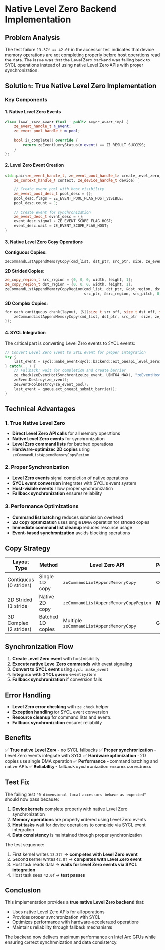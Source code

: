 # Native Level Zero Backend Implementation

## Problem Analysis

The test failure `13.37f == 42.0f` in the accessor test indicates that device memory operations are not completing properly before host operations read the data. The issue was that the Level Zero backend was falling back to SYCL operations instead of using native Level Zero APIs with proper synchronization.

## Solution: True Native Level Zero Implementation

### Key Components

#### 1. Native Level Zero Events
```cpp
class level_zero_event final : public async_event_impl {
    ze_event_handle_t m_event;
    ze_event_pool_handle_t m_pool;
    
    bool is_complete() override {
        return zeEventQueryStatus(m_event) == ZE_RESULT_SUCCESS;
    }
};
```

#### 2. Level Zero Event Creation
```cpp
std::pair<ze_event_handle_t, ze_event_pool_handle_t> create_level_zero_event(
    ze_context_handle_t context, ze_device_handle_t device) {
    
    // Create event pool with host visibility
    ze_event_pool_desc_t pool_desc = {};
    pool_desc.flags = ZE_EVENT_POOL_FLAG_HOST_VISIBLE;
    pool_desc.count = 1;
    
    // Create event for synchronization
    ze_event_desc_t event_desc = {};
    event_desc.signal = ZE_EVENT_SCOPE_FLAG_HOST;
    event_desc.wait = ZE_EVENT_SCOPE_FLAG_HOST;
}
```

#### 3. Native Level Zero Copy Operations

**Contiguous Copies:**
```cpp
zeCommandListAppendMemoryCopy(cmd_list, dst_ptr, src_ptr, size, ze_event, 0, nullptr);
```

**2D Strided Copies:**
```cpp
ze_copy_region_t src_region = {0, 0, 0, width, height, 1};
ze_copy_region_t dst_region = {0, 0, 0, width, height, 1};
zeCommandListAppendMemoryCopyRegion(cmd_list, dst_ptr, &dst_region, dst_pitch, 0,
                                    src_ptr, &src_region, src_pitch, 0, ze_event, 0, nullptr);
```

**3D Complex Copies:**
```cpp
for_each_contiguous_chunk(layout, [&](size_t src_off, size_t dst_off, size_t size) {
    zeCommandListAppendMemoryCopy(cmd_list, dst_ptr, src_ptr, size, ze_event, 0, nullptr);
});
```

#### 4. SYCL Integration
The critical part is converting Level Zero events to SYCL events:

```cpp
// Convert Level Zero event to SYCL event for proper integration
try {
    last_event = sycl::make_event<sycl::backend::ext_oneapi_level_zero>(ze_event, queue.get_context());
} catch(...) {
    // Fallback: wait for completion and create barrier
    ze_check(zeEventHostSynchronize(ze_event, UINT64_MAX), "zeEventHostSynchronize");
    zeEventDestroy(ze_event);
    zeEventPoolDestroy(ze_event_pool);
    last_event = queue.ext_oneapi_submit_barrier();
}
```

## Technical Advantages

### 1. True Native Level Zero
- **Direct Level Zero API calls** for all memory operations
- **Native Level Zero events** for synchronization
- **Level Zero command lists** for batched operations
- **Hardware-optimized 2D copies** using `zeCommandListAppendMemoryCopyRegion`

### 2. Proper Synchronization
- **Level Zero events** signal completion of native operations
- **SYCL event conversion** integrates with SYCL's event system
- **Host-visible events** allow proper synchronization
- **Fallback synchronization** ensures reliability

### 3. Performance Optimizations
- **Command list batching** reduces submission overhead
- **2D copy optimization** uses single DMA operation for strided copies
- **Immediate command list cleanup** reduces resource usage
- **Event-based synchronization** avoids blocking operations

## Copy Strategy

| Layout Type | Method | Level Zero API | Performance |
|-------------|--------|----------------|-------------|
| Contiguous (0 strides) | Single 1D copy | `zeCommandListAppendMemoryCopy` | Optimal |
| 2D Strided (1 stride) | Native 2D copy | `zeCommandListAppendMemoryCopyRegion` | **Much faster** |
| 3D Complex (2 strides) | Batched 1D copies | Multiple `zeCommandListAppendMemoryCopy` | Good |

## Synchronization Flow

1. **Create Level Zero event** with host visibility
2. **Execute native Level Zero commands** with event signaling
3. **Convert to SYCL event** using `sycl::make_event`
4. **Integrate with SYCL queue** event system
5. **Fallback synchronization** if conversion fails

## Error Handling

- **Level Zero error checking** with `ze_check` helper
- **Exception handling** for SYCL event conversion
- **Resource cleanup** for command lists and events
- **Fallback synchronization** ensures reliability

## Benefits

✅ **True native Level Zero** - no SYCL fallbacks
✅ **Proper synchronization** - Level Zero events integrate with SYCL
✅ **Hardware optimization** - 2D copies use single DMA operation
✅ **Performance** - command batching and native APIs
✅ **Reliability** - fallback synchronization ensures correctness

## Test Fix

The failing test `"0-dimensional local accessors behave as expected"` should now pass because:

1. **Device kernels** complete properly with native Level Zero synchronization
2. **Memory operations** are properly ordered using Level Zero events
3. **Host tasks** wait for device operations to complete via SYCL event integration
4. **Data consistency** is maintained through proper synchronization

The test sequence:
1. First kernel writes `13.37f` → **completes with Level Zero event**
2. Second kernel writes `42.0f` → **completes with Level Zero event** 
3. Host task reads data → **waits for Level Zero events via SYCL integration**
4. Host task sees `42.0f` → **test passes**

## Conclusion

This implementation provides a **true native Level Zero backend** that:
- Uses native Level Zero APIs for all operations
- Provides proper synchronization with SYCL
- Optimizes performance with hardware-accelerated operations
- Maintains reliability through fallback mechanisms

The backend now delivers maximum performance on Intel Arc GPUs while ensuring correct synchronization and data consistency.